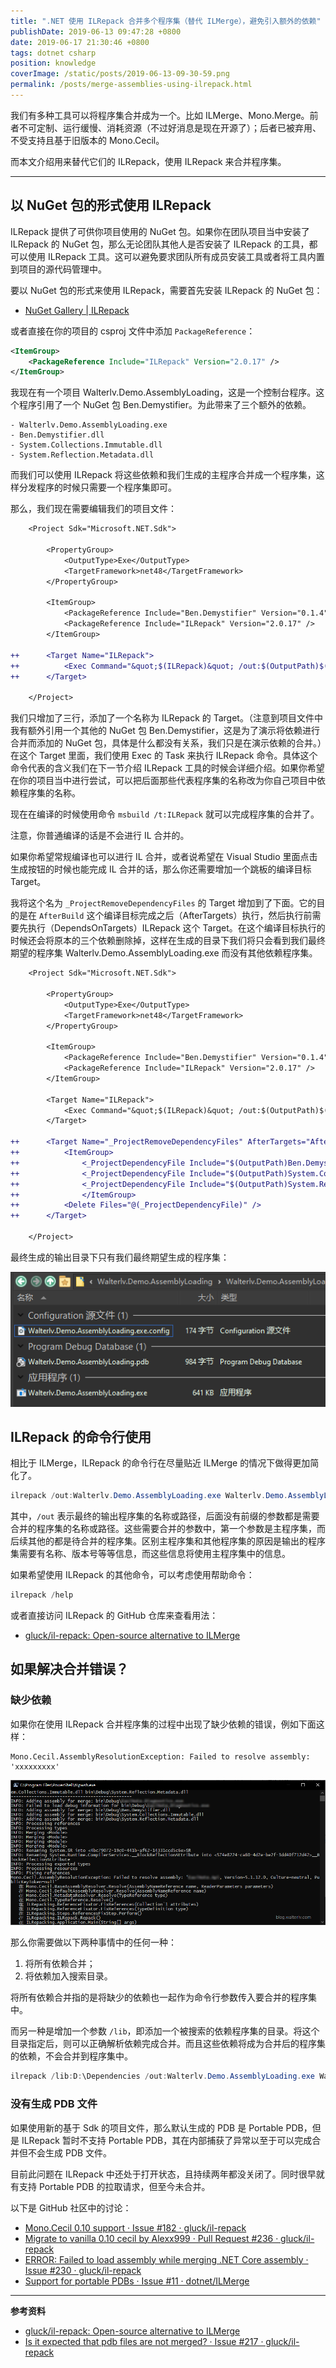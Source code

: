 ```yaml
---
title: ".NET 使用 ILRepack 合并多个程序集（替代 ILMerge），避免引入额外的依赖"
publishDate: 2019-06-13 09:47:28 +0800
date: 2019-06-17 21:30:46 +0800
tags: dotnet csharp
position: knowledge
coverImage: /static/posts/2019-06-13-09-30-59.png
permalink: /posts/merge-assemblies-using-ilrepack.html
---
```


我们有多种工具可以将程序集合并成为一个。比如 ILMerge、Mono.Merge。前者不可定制、运行缓慢、消耗资源（不过好消息是现在开源了）；后者已被弃用、不受支持且基于旧版本的 Mono.Cecil。

而本文介绍用来替代它们的 ILRepack，使用 ILRepack 来合并程序集。

---

<div id="toc"></div>

## 以 NuGet 包的形式使用 ILRepack

ILRepack 提供了可供你项目使用的 NuGet 包。如果你在团队项目当中安装了 ILRepack 的 NuGet 包，那么无论团队其他人是否安装了 ILRepack 的工具，都可以使用 ILRepack 工具。这可以避免要求团队所有成员安装工具或者将工具内置到项目的源代码管理中。

要以 NuGet 包的形式来使用 ILRepack，需要首先安装 ILRepack 的 NuGet 包：

- [NuGet Gallery | ILRepack](https://www.nuget.org/packages/ILRepack/)

或者直接在你的项目的 csproj 文件中添加 `PackageReference`：

```xml
<ItemGroup>
    <PackageReference Include="ILRepack" Version="2.0.17" />
</ItemGroup>
```

我现在有一个项目 Walterlv.Demo.AssemblyLoading，这是一个控制台程序。这个程序引用了一个 NuGet 包 Ben.Demystifier。为此带来了三个额外的依赖。

```
- Walterlv.Demo.AssemblyLoading.exe
- Ben.Demystifier.dll
- System.Collections.Immutable.dll
- System.Reflection.Metadata.dll
```

而我们可以使用 ILRepack 将这些依赖和我们生成的主程序合并成一个程序集，这样分发程序的时候只需要一个程序集即可。

那么，我们现在需要编辑我们的项目文件：

```diff
    <Project Sdk="Microsoft.NET.Sdk">

        <PropertyGroup>
            <OutputType>Exe</OutputType>
            <TargetFramework>net48</TargetFramework>
        </PropertyGroup>
        
        <ItemGroup>
            <PackageReference Include="Ben.Demystifier" Version="0.1.4" />
            <PackageReference Include="ILRepack" Version="2.0.17" />
        </ItemGroup>

++      <Target Name="ILRepack">
++          <Exec Command="&quot;$(ILRepack)&quot; /out:$(OutputPath)$(AssemblyName).exe $(OutputPath)$(AssemblyName).exe $(OutputPath)Ben.Demystifier.dll $(OutputPath)System.Collections.Immutable.dll $(OutputPath)System.Reflection.Metadata.dll" />
++      </Target>
    
    </Project>
```

我们只增加了三行，添加了一个名称为 ILRepack 的 Target。（注意到项目文件中我有额外引用一个其他的 NuGet 包 Ben.Demystifier，这是为了演示将依赖进行合并而添加的 NuGet 包，具体是什么都没有关系，我们只是在演示依赖的合并。）在这个 Target 里面，我们使用 Exec 的 Task 来执行 ILRepack 命令。具体这个命令代表的含义我们在下一节介绍 ILRepack 工具的时候会详细介绍。如果你希望在你的项目当中进行尝试，可以把后面那些代表程序集的名称改为你自己项目中依赖程序集的名称。

现在在编译的时候使用命令 `msbuild /t:ILRepack` 就可以完成程序集的合并了。

注意，你普通编译的话是不会进行 IL 合并的。

如果你希望常规编译也可以进行 IL 合并，或者说希望在 Visual Studio 里面点击生成按钮的时候也能完成 IL 合并的话，那么你还需要增加一个跳板的编译目标 Target。

我将这个名为 `_ProjectRemoveDependencyFiles` 的 Target 增加到了下面。它的目的是在 `AfterBuild` 这个编译目标完成之后（AfterTargets）执行，然后执行前需要先执行（DependsOnTargets）ILRepack 这个 Target。在这个编译目标执行的时候还会将原本的三个依赖删除掉，这样在生成的目录下我们将只会看到我们最终期望的程序集 Walterlv.Demo.AssemblyLoading.exe 而没有其他依赖程序集。

```diff
    <Project Sdk="Microsoft.NET.Sdk">

        <PropertyGroup>
            <OutputType>Exe</OutputType>
            <TargetFramework>net48</TargetFramework>
        </PropertyGroup>

        <ItemGroup>
            <PackageReference Include="Ben.Demystifier" Version="0.1.4" />
            <PackageReference Include="ILRepack" Version="2.0.17" />
        </ItemGroup>

        <Target Name="ILRepack">
            <Exec Command="&quot;$(ILRepack)&quot; /out:$(OutputPath)$(AssemblyName).exe $(OutputPath)$(AssemblyName).exe $(OutputPath)Ben.Demystifier.dll $(OutputPath)System.Collections.Immutable.dll $(OutputPath)System.Reflection.Metadata.dll" />
        </Target>

++      <Target Name="_ProjectRemoveDependencyFiles" AfterTargets="AfterBuild" DependsOnTargets="ILRepack">
++          <ItemGroup>
++              <_ProjectDependencyFile Include="$(OutputPath)Ben.Demystifier.dll" />
++              <_ProjectDependencyFile Include="$(OutputPath)System.Collections.Immutable.dll" />
++              <_ProjectDependencyFile Include="$(OutputPath)System.Reflection.Metadata.dll" />
++              </ItemGroup>
++          <Delete Files="@(_ProjectDependencyFile)" />
++      </Target>

    </Project>
```

最终生成的输出目录下只有我们最终期望生成的程序集：

![最终生成的程序集](/static/posts/2019-06-13-09-30-59.png)

## ILRepack 的命令行使用

相比于 ILMerge，ILRepack 的命令行在尽量贴近 ILMerge 的情况下做得更加简化了。

```powershell
ilrepack /out:Walterlv.Demo.AssemblyLoading.exe Walterlv.Demo.AssemblyLoading.exe Ben.Demystifier.dll System.Collections.Immutable.dll System.Reflection.Metadata.dll
```

其中，`/out` 表示最终的输出程序集的名称或路径，后面没有前缀的参数都是需要合并的程序集的名称或路径。这些需要合并的参数中，第一个参数是主程序集，而后续其他的都是待合并的程序集。区别主程序集和其他程序集的原因是输出的程序集需要有名称、版本号等等信息，而这些信息将使用主程序集中的信息。

如果希望使用 ILRepack 的其他命令，可以考虑使用帮助命令：

```powershell
ilrepack /help
```

或者直接访问 ILRepack 的 GitHub 仓库来查看用法：

- [gluck/il-repack: Open-source alternative to ILMerge](https://github.com/gluck/il-repack)

## 如果解决合并错误？

### 缺少依赖

如果你在使用 ILRepack 合并程序集的过程中出现了缺少依赖的错误，例如下面这样：

```
Mono.Cecil.AssemblyResolutionException: Failed to resolve assembly: 'xxxxxxxxx'
```

![缺少依赖错误提示](/static/posts/2019-06-13-13-51-42.png)

那么你需要做以下两种事情中的任何一种：

1. 将所有依赖合并；
1. 将依赖加入搜索目录。

将所有依赖合并指的是将缺少的依赖也一起作为命令行参数传入要合并的程序集中。

而另一种是增加一个参数 `/lib`，即添加一个被搜索的依赖程序集的目录。将这个目录指定后，则可以正确解析依赖完成合并。而且这些依赖将成为合并后的程序集的依赖，不会合并到程序集中。

```powershell
ilrepack /lib:D:\Dependencies /out:Walterlv.Demo.AssemblyLoading.exe Walterlv.Demo.AssemblyLoading.exe Ben.Demystifier.dll System.Collections.Immutable.dll System.Reflection.Metadata.dll
```

### 没有生成 PDB 文件

如果使用新的基于 Sdk 的项目文件，那么默认生成的 PDB 是 Portable PDB，但是 ILRepack 暂时不支持 Portable PDB，其在内部捕获了异常以至于可以完成合并但不会生成 PDB 文件。

目前此问题在 ILRepack 中还处于打开状态，且持续两年都没关闭了。同时很早就有支持 Portable PDB 的拉取请求，但至今未合并。

以下是 GitHub 社区中的讨论：

- [Mono.Cecil 0.10 support · Issue #182 · gluck/il-repack](https://github.com/gluck/il-repack/issues/182)
- [Migrate to vanilla 0.10 cecil by Alexx999 · Pull Request #236 · gluck/il-repack](https://github.com/gluck/il-repack/pull/236)
- [ERROR: Failed to load assembly while merging .NET Core assembly · Issue #230 · gluck/il-repack](https://github.com/gluck/il-repack/issues/230)
- [Support for portable PDBs · Issue #11 · dotnet/ILMerge](https://github.com/dotnet/ILMerge/issues/11)

---

**参考资料**

- [gluck/il-repack: Open-source alternative to ILMerge](https://github.com/gluck/il-repack)
- [Is it expected that pdb files are not merged? · Issue #217 · gluck/il-repack](https://github.com/gluck/il-repack/issues/217)


